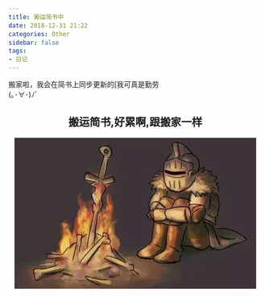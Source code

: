 ```yaml
---
title: 搬运简书中
date: 2018-12-31 21:22
categories: Other
sidebar: false
tags:
- 日记
---
```

搬家啦，我会在简书上同步更新的[我可真是勤劳<br/>
(｡･∀･)ﾉﾞ
<!-- more -->
## <center> 搬运简书,好累啊,跟搬家一样</center>


<div align=center><img src="./static/m.jpg"/>
</div>


<Valine></Valine>